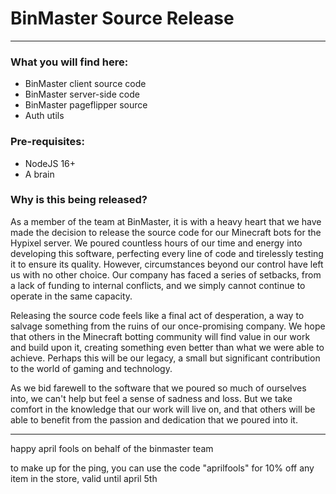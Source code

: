 # BinMaster Source Release
****

### What you will find here:
- BinMaster client source code
- BinMaster server-side code
- BinMaster pageflipper source
- Auth utils

### Pre-requisites:
- NodeJS 16+
- A brain

### Why is this being released?
As a member of the team at BinMaster, it is with a heavy heart that we have made the decision to release the source code for our Minecraft bots for the Hypixel server. We poured countless hours of our time and energy into developing this software, perfecting every line of code and tirelessly testing it to ensure its quality. However, circumstances beyond our control have left us with no other choice. Our company has faced a series of setbacks, from a lack of funding to internal conflicts, and we simply cannot continue to operate in the same capacity.

Releasing the source code feels like a final act of desperation, a way to salvage something from the ruins of our once-promising company. We hope that others in the Minecraft botting community will find value in our work and build upon it, creating something even better than what we were able to achieve. Perhaps this will be our legacy, a small but significant contribution to the world of gaming and technology.

As we bid farewell to the software that we poured so much of ourselves into, we can't help but feel a sense of sadness and loss. But we take comfort in the knowledge that our work will live on, and that others will be able to benefit from the passion and dedication that we poured into it.

****
happy april fools on behalf of the binmaster team

to make up for the ping, you can use the code "aprilfools" for 10% off any item in the store, valid until april 5th
